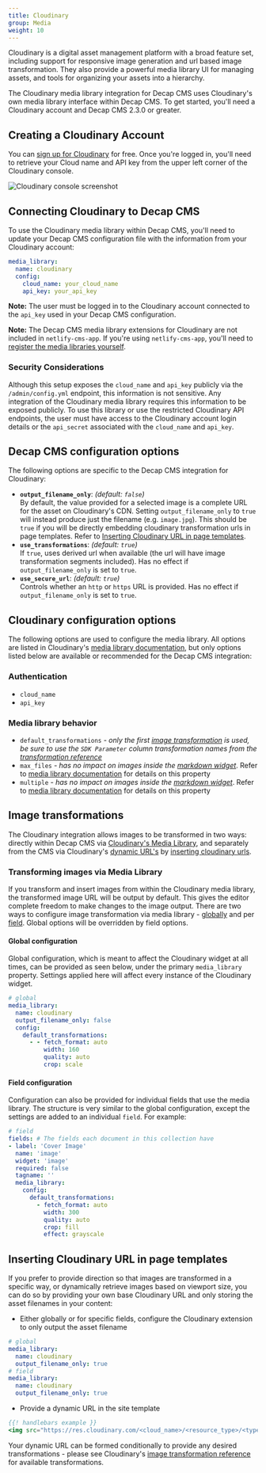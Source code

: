 ```yaml
---
title: Cloudinary
group: Media
weight: 10
---
```

Cloudinary is a digital asset management platform with a broad feature set, including support for responsive image generation and url based image transformation. They also provide a powerful media library UI for managing assets, and tools for organizing your assets into a hierarchy.

The Cloudinary media library integration for Decap CMS uses Cloudinary's own media library interface within Decap CMS. To get started, you'll need a Cloudinary account and Decap CMS 2.3.0 or greater.

## Creating a Cloudinary Account

You can [sign up for Cloudinary](https://cloudinary.com/users/register/free) for free. Once you're logged in, you'll need to retrieve your Cloud name and API key from the upper left corner of the Cloudinary console.

![Cloudinary console screenshot](/img/cloudinary-console-details.png)

## Connecting Cloudinary to Decap CMS

To use the Cloudinary media library within Decap CMS, you'll need to update your Decap CMS configuration file with the information from your Cloudinary account:

```yaml
media_library:
  name: cloudinary
  config:
    cloud_name: your_cloud_name
    api_key: your_api_key
```

**Note:** The user must be logged in to the Cloudinary account connected to the `api_key` used in your Decap CMS configuration. 

**Note:** The Decap CMS media library extensions for Cloudinary are not included in `netlify-cms-app`. If you're using `netlify-cms-app`, you'll need to [register the media libraries yourself](https://www.decapcms.org/blog/2019/07/netlify-cms-gatsby-plugin-4-0-0#using-media-libraries-with-netlify-cms-app).

### Security Considerations
Although this setup exposes the `cloud_name` and `api_key` publicly via the `/admin/config.yml` endpoint, this information is not sensitive. Any integration of the Cloudinary media library requires this information to be exposed publicly. To use this library or use the restricted Cloudinary API endpoints, the user must have access to the Cloudinary account login details or the `api_secret` associated with the `cloud_name` and `api_key`.

## Decap CMS configuration options

The following options are specific to the Decap CMS integration for Cloudinary:

* **`output_filename_only`**: _(default: `false`)_\
  By default, the value provided for a selected image is a complete URL for the asset on Cloudinary's CDN. Setting `output_filename_only` to `true` will instead produce just the filename (e.g. `image.jpg`). This should be `true` if you will be directly embedding cloudinary transformation urls in page templates. Refer to [Inserting Cloudinary URL in page templates](#inserting-cloudinary-url-in-page-templates).
* **`use_transformations`**: _(default: `true`)_\
  If `true`, uses derived url when available (the url will have image transformation segments included). Has no effect if `output_filename_only` is set to `true`.
* **`use_secure_url`**: _(default: `true`)_\
  Controls whether an `http` or `https` URL is provided. Has no effect if `output_filename_only` is set to `true`.

## Cloudinary configuration options

The following options are used to configure the media library. All options are listed in Cloudinary's [media library documentation](https://cloudinary.com/documentation/media_library_widget#3_set_the_configuration_options), but only options listed below are available or recommended for the Decap CMS integration:

### Authentication

* `cloud_name`
* `api_key`

### Media library behavior

* `default_transformations` _\- only the first [image transformation](#image-transformations) is used, be sure to use the `SDK Parameter` column transformation names from the_ [_transformation reference_](https://cloudinary.com/documentation/image_transformation_reference)
* `max_files` _\- has no impact on images inside the [markdown widget](/docs/widgets/#markdown)_. Refer to [media library documentation](https://cloudinary.com/documentation/media_library_widget#3_set_the_configuration_options) for details on this property
* `multiple` _\- has no impact on images inside the [markdown widget](/docs/widgets/#markdown)_. Refer to [media library documentation](https://cloudinary.com/documentation/media_library_widget#3_set_the_configuration_options) for details on this property

## Image transformations

The Cloudinary integration allows images to be transformed in two ways: directly within Decap CMS via [Cloudinary's Media Library](#transforming-images-via-media-library), and separately from the CMS via Cloudinary's [dynamic URL's](https://cloudinary.com/documentation/image_transformations#delivering_media_assets_using_dynamic_urls) by [inserting cloudinary urls](#inserting-cloudinary-url-in-page-templates).

### Transforming images via Media Library
If you transform and insert images from within the Cloudinary media library, the transformed image URL will be output by default. This gives the editor complete freedom to make changes to the image output.
There are two ways to configure image transformation via media library - [globally](#global-configuration) and per [field](#field-configuration). Global options will be overridden by field options.

#### Global configuration

Global configuration, which is meant to affect the Cloudinary widget at all times, can be provided
as seen below, under the primary `media_library` property. Settings applied here will affect every
instance of the Cloudinary widget.

```yaml
# global
media_library:
  name: cloudinary
  output_filename_only: false
  config:
    default_transformations:
      - - fetch_format: auto
          width: 160
          quality: auto
          crop: scale
```

#### Field configuration

Configuration can also be provided for individual fields that use the media library. The structure
is very similar to the global configuration, except the settings are added to an individual `field`.
For example:

```yaml
# field
fields: # The fields each document in this collection have
- label: 'Cover Image'
  name: 'image'
  widget: 'image'
  required: false
  tagname: ''
  media_library:
    config:
      default_transformations:
        - fetch_format: auto
          width: 300    
          quality: auto
          crop: fill
          effect: grayscale
```

## Inserting Cloudinary URL in page templates

If you prefer to provide direction so that images are transformed in a specific way, or dynamically retrieve images based on viewport size, you can do so by providing your own base Cloudinary URL and only storing the asset filenames in your content:

* Either globally or for specific fields, configure the Cloudinary extension to only output the asset filename

```yaml
# global
media_library:
  name: cloudinary
  output_filename_only: true
# field
media_library:
  name: cloudinary
  output_filename_only: true
```

* Provide a dynamic URL in the site template

```handlebars
{{! handlebars example }}
<img src="https://res.cloudinary.com/<cloud_name>/<resource_type>/<type>/<transformations>/{{image}}"/>
```

Your dynamic URL can be formed conditionally to provide any desired transformations - please see Cloudinary's [image transformation reference](https://cloudinary.com/documentation/image_transformation_reference) for available transformations.
